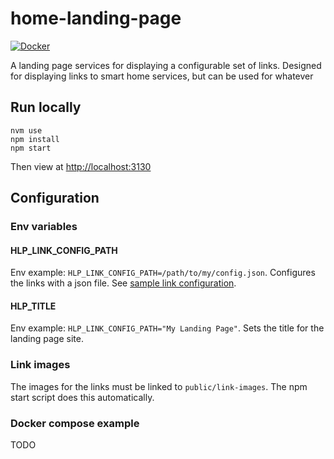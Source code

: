 # home-landing-page

[![Docker](https://img.shields.io/badge/docker-%230db7ed.svg?style=for-the-badge&logo=docker&logoColor=white)](https://hub.docker.com/repository/docker/ahogis/home-landing-page/general)

A landing page services for displaying a configurable set of links.
Designed for displaying links to smart home services, but can be used
for whatever

## Run locally

    nvm use
    npm install
    npm start

Then view at [http://localhost:3130](http://localhost:3130)

## Configuration

### Env variables

#### HLP_LINK_CONFIG_PATH
Env example: `HLP_LINK_CONFIG_PATH=/path/to/my/config.json`.
Configures the links with a json file.
See [sample link configuration](./examples/links.json).

#### HLP_TITLE
Env example: `HLP_LINK_CONFIG_PATH="My Landing Page"`.
Sets the title for the landing page site.

### Link images
The images for the links must be linked to `public/link-images`. The npm start script does this automatically.

### Docker compose example

TODO

